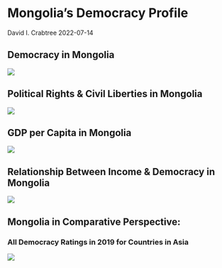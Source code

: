 Mongolia’s Democracy Profile
================
David I. Crabtree
2022-07-14

## Democracy in Mongolia

![](C:\Users\David\Desktop\PROGRA~1\FILESA~1\DEMOCR~1\reports\MONGOL~1/figure-gfm/Demscore-1.png)<!-- -->

## Political Rights & Civil Liberties in Mongolia

![](C:\Users\David\Desktop\PROGRA~1\FILESA~1\DEMOCR~1\reports\MONGOL~1/figure-gfm/Political%20Rights%20&%20Civil%20Libs-1.png)<!-- -->

## GDP per Capita in Mongolia

![](C:\Users\David\Desktop\PROGRA~1\FILESA~1\DEMOCR~1\reports\MONGOL~1/figure-gfm/GDP%20per%20Capita-1.png)<!-- -->

## Relationship Between Income & Democracy in Mongolia

![](C:\Users\David\Desktop\PROGRA~1\FILESA~1\DEMOCR~1\reports\MONGOL~1/figure-gfm/Income%20&%20Dem-1.png)<!-- -->

## Mongolia in Comparative Perspective:

### All Democracy Ratings in 2019 for Countries in Asia

![](C:\Users\David\Desktop\PROGRA~1\FILESA~1\DEMOCR~1\reports\MONGOL~1/figure-gfm/Democracy%20in%20Comparative%20Perspective-1.png)<!-- -->
